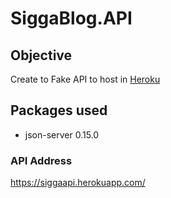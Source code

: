 # SiggaBlog.API

## Objective
Create to Fake API to host in [Heroku](https://www.heroku.com/)

## Packages used
* json-server 0.15.0

### API Address
https://siggaapi.herokuapp.com/
